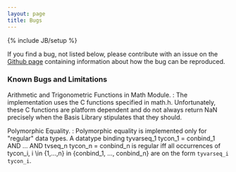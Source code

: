 ```yaml
---
layout: page
title: Bugs
---
```

{% include JB/setup %}

If you find a bug, not listed below, please contribute with an issue
on the [Github page](http://github.com/melsman/mlkit) containing
information about how the bug can be reproduced.

### Known Bugs and Limitations

Arithmetic and Trigonometric Functions in Math Module.
: The implementation uses the C functions specified in
math.h. Unfortunately, these C functions are platform dependent and do
not always return NaN precisely when the Basis Library stipulates that
they should.

Polymorphic Equality.
: Polymorphic equality is implemented only for "regular" data types. A datatype binding
    tyvarseq_1 tycon_1 = conbind_1 AND ... AND tvseq_n tycon_n = conbind_n
is regular iff all occurrences of tycon_i, i \in {1,...,n} in {conbind_1, ..., conbind_n} are on the form
`tyvarseq_i tycon_i`.